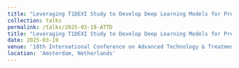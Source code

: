 ```yaml
---
title: "Leveraging T1DEXI Study to Develop Deep Learning Models for Predicting Blood Glucose Levels"
collection: talks
permalink: /talks/2025-03-19-ATTD
title: "Leveraging T1DEXI Study to Develop Deep Learning Models for Predicting Blood Glucose Levels"
date: 2025-03-19
venue: '18th International Conference on Advanced Technology & Treatment for Diabetes – ATTD'
location: 'Amsterdam, Netherlands'
---
```

